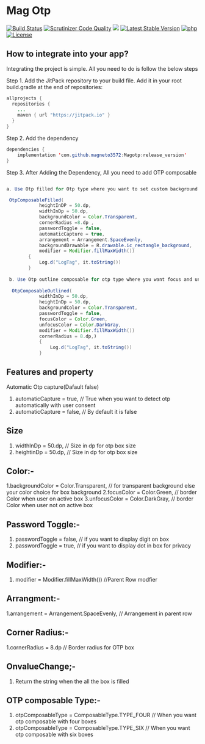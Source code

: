 # Mag Otp

[![Build Status](https://travis-ci.com/phplicengine/bitly.svg?branch=master)](https://travis-ci.com/phplicengine/bitly)
[![Scrutinizer Code Quality](https://scrutinizer-ci.com/g/phplicengine/bitly/badges/quality-score.png?b=master)](https://scrutinizer-ci.com/g/phplicengine/bitly/?branch=master)
[![](https://jitpack.io/v/magneto3572/Magotp.svg)](https://jitpack.io/#magneto3572/Magotp)
[![Latest Stable Version](https://img.shields.io/packagist/v/phplicengine/bitly?label=version)](https://packagist.org/packages/phplicengine/bitly)
[![php](https://img.shields.io/packagist/php-v/phplicengine/bitly)](https://packagist.org/packages/phplicengine/bitly)
[![License](https://img.shields.io/packagist/l/phplicengine/bitly)](https://packagist.org/packages/phplicengine/bitly)


## How to integrate into your app?
Integrating the project is simple. All you need to do is follow the below steps

Step 1. Add the JitPack repository to your build file. Add it in your root build.gradle at the end of repositories:

```java
allprojects {
  repositories {
    ...
    maven { url "https://jitpack.io" }
  }
}
```
Step 2. Add the dependency
```java
dependencies {
    implementation 'com.github.magneto3572:Magotp:release_version'
}
```

Step 3. After Adding the Dependency, All you need to add OTP composable
```java

a. Use Otp filled for Otp type where you want to set custom background drawable

 OtpComposableFilled(
            heightInDP = 50.dp,
            widthInDp = 50.dp,
            backgroundColor = Color.Transparent,
            cornerRadius =8.dp ,
            passwordToggle = false,
            automaticCapture = true,
            arrangement = Arrangement.SpaceEvenly,
            backgroundDrawable = R.drawable.ic_rectangle_background,
            modifier = Modifier.fillMaxWidth())
        {
            Log.d("LogTag", it.toString())
        }
        
 b. Use Otp outline composable for otp type where you want focus and unfocus border
 
  OtpComposableOutlined(
            widthInDp = 50.dp,
            heightInDp = 50.dp,
            backgroundColor = Color.Transparent,
            passwordToggle = false,
            focusColor = Color.Green,
            unfocusColor = Color.DarkGray,
            modifier = Modifier.fillMaxWidth())
            cornerRadius = 8.dp,)
            {
                Log.d("LogTag", it.toString())
            }
```
## Features and property

Automatic Otp capture(Dafault false)

1. automaticCapture = true,  // True when you want to detect otp automatically with user consent
2. automaticCapture = false, // By default it is false

## Size

1. widthInDp = 50.dp,  // Size in dp for otp box size
2. heightinDp = 50.dp, // Size in dp for otp box size

## Color:-

1.backgroundColor = Color.Transparent, // for transparent background else your color choice for box background
2.focusColor = Color.Green,  // border Color when user on active box
3.unfocusColor = Color.DarkGray, // border Color when user not on active box

## Password Toggle:-

1. passwordToggle = false, // if you want to display digit on box
2. passwordToggle = true, // if you want to display dot in box for privacy

## Modifier:-

1. modifier = Modifier.fillMaxWidth()) //Parent Row modfier

## Arrangment:-

1.arrangement = Arrangement.SpaceEvenly, // Arrangement in parent row

## Corner Radius:-

1.cornerRadius = 8.dp // Border radius for OTP box

## OnvalueChange;-

1. Return the string when the all the box is filled

## OTP composable Type:-

1. otpComposableType = ComposableType.TYPE_FOUR // When you want otp composable with four boxes
2. otpComposableType = ComposableType.TYPE_SIX // When you want otp composable with six boxes






